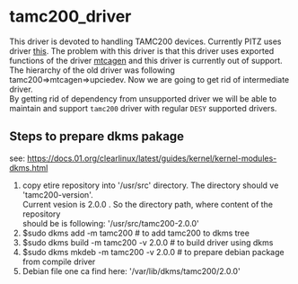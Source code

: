 # tamc200_driver  
This driver is devoted to handling TAMC200 devices. 
Currently PITZ uses driver [this](https://github.com/davitkalantaryan/drivers/blob/master/sources/timer_drv_main.c). 
The problem with this driver is that this driver uses exported functions of the driver 
[mtcagen](https://github.com/davitkalantaryan/mtcagen) and this driver is currently out of support.  
The hierarchy of the old driver was following tamc200=>mtcagen=>upciedev. Now we are going to get rid of 
intermediate driver.  
By getting rid of dependency from unsupported driver we will be able to maintain and support `tamc200` driver 
with regular `DESY` supported drivers.  
  
## Steps to prepare dkms pakage  
see: https://docs.01.org/clearlinux/latest/guides/kernel/kernel-modules-dkms.html  
  1. copy etire repository into '/usr/src' directory. The directory should ve 'tamc200-version'.   
     Current vesion is 2.0.0 . So the directory path, where content of the repository   
     should be is following:  '/usr/src/tamc200-2.0.0'  
  2. $sudo dkms add -m tamc200  # to add tamc200 to dkms tree  
  3. $sudo dkms build -m tamc200 -v 2.0.0    # to build driver using dkms  
  4. $sudo dkms mkdeb -m tamc200 -v 2.0.0     #  to prepare debian package from compile driver  
  5. Debian file one ca find here: '/var/lib/dkms/tamc200/2.0.0'  
  
